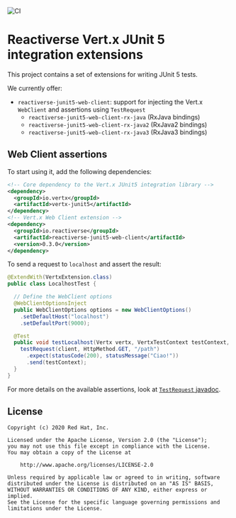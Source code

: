 ![CI](https://github.com/reactiverse/reactiverse-junit5-extensions/workflows/CI/badge.svg)

# Reactiverse Vert.x JUnit 5 integration extensions

This project contains a set of extensions for writing JUnit 5 tests.

We currently offer:

- `reactiverse-junit5-web-client`: support for injecting the Vert.x `WebClient` and assertions using `TestRequest`
  - `reactiverse-junit5-web-client-rx-java` (RxJava bindings)
  - `reactiverse-junit5-web-client-rx-java2` (RxJava2 bindings)
  - `reactiverse-junit5-web-client-rx-java3` (RxJava3 bindings)

## Web Client assertions

To start using it, add the following dependencies:

```xml
<!-- Core dependency to the Vert.x JUnit5 integration library -->
<dependency>
  <groupId>io.vertx</groupId>
  <artifactId>vertx-junit5</artifactId>
</dependency>
<!-- Vert.x Web Client extension -->
<dependency>
  <groupId>io.reactiverse</groupId>
  <artifactId>reactiverse-junit5-web-client</artifactId>
  <version>0.3.0</version>
</dependency>
```

To send a request to `localhost` and assert the result:

```java
@ExtendWith(VertxExtension.class)
public class LocalhostTest {

  // Define the WebClient options
  @WebClientOptionsInject
  public WebClientOptions options = new WebClientOptions()
    .setDefaultHost("localhost")
    .setDefaultPort(9000);

  @Test
  public void testLocalhost(Vertx vertx, VertxTestContext testContext, WebClient client) {
    testRequest(client, HttpMethod.GET, "/path")
      .expect(statusCode(200), statusMessage("Ciao!"))
      .send(testContext);
  }
}
```

For more details on the available assertions, look at [`TestRequest` javadoc](https://www.javadoc.io/doc/io.reactiverse/reactiverse-junit5-web-client/latest/io/reactiverse/junit5/web/TestRequest.html).

## License

    Copyright (c) 2020 Red Hat, Inc.

    Licensed under the Apache License, Version 2.0 (the "License");
    you may not use this file except in compliance with the License.
    You may obtain a copy of the License at

        http://www.apache.org/licenses/LICENSE-2.0

    Unless required by applicable law or agreed to in writing, software
    distributed under the License is distributed on an "AS IS" BASIS,
    WITHOUT WARRANTIES OR CONDITIONS OF ANY KIND, either express or implied.
    See the License for the specific language governing permissions and
    limitations under the License.

